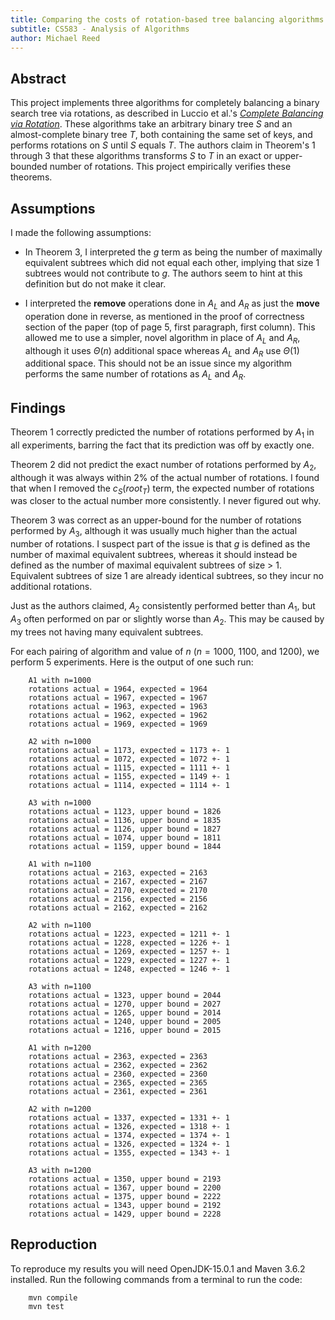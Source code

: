 ```yaml
---
title: Comparing the costs of rotation-based tree balancing algorithms
subtitle: CS583 - Analysis of Algorithms
author: Michael Reed
---
```


## Abstract

This project implements three algorithms for completely balancing a binary search tree
via rotations, as described in Luccio et al.\'s
*[Complete Balancing via Rotation](http://web.science.mq.edu.au/~bmans/BMans/Papers/LMMP_CJ2016.pdf)*.
These algorithms take an arbitrary binary tree $S$ and an almost-complete binary tree $T$,
both containing the same set of keys,
and performs rotations on $S$ until $S$ equals $T$.
The authors claim in Theorem's 1 through 3 that these algorithms transforms $S$ to $T$ in an exact or upper-bounded number of rotations.
This project empirically verifies these theorems.

## Assumptions

I made the following assumptions:

- In Theorem 3, I interpreted the $g$ term as being the number of maximally equivalent subtrees which did
  not equal each other, implying that size 1 subtrees would not contribute to $g$. The authors seem to hint
  at this definition but do not make it clear.

- I interpreted the **remove** operations done in $A_L$ and $A_R$ as just the **move** operation done in reverse,
  as mentioned in the proof of correctness section of the paper (top of page 5, first paragraph, first column).
  This allowed me to use a simpler, novel algorithm in place of $A_L$ and $A_R$,
  although it uses $\Theta(n)$ additional space whereas $A_L$ and $A_R$ use $\Theta(1)$ additional space. This should not be
  an issue since my algorithm performs the same number of rotations as $A_L$ and $A_R$.

## Findings

Theorem 1 correctly predicted the number of rotations performed by $A_1$ in all experiments,
barring the fact that its prediction was off by exactly one.

Theorem 2 did not predict the exact number of rotations performed by $A_2$, although it was always within 2% of the
actual number of rotations. I found that when I removed the $c_S(root_T)$ term, the expected number of rotations was
closer to the actual number more consistently. I never figured out why.

Theorem 3 was correct as an upper-bound for the number of rotations performed by $A_3$,
although it was usually much higher than the actual number of rotations.
I suspect part of the issue is that $g$ is defined as the number of maximal equivalent subtrees,
whereas it should instead be defined as the number of maximal equivalent subtrees of size > 1.
Equivalent subtrees of size 1 are already identical subtrees, so they incur no additional rotations.

Just as the authors claimed, $A_2$ consistently performed better than $A_1$, but $A_3$ often
performed on par or slightly worse than $A_2$. This may be caused by my trees not having many
equivalent subtrees.

For each pairing of algorithm and value of $n$ ($n=1000$, $1100$, and $1200$),
we perform 5 experiments. Here is the output of one such run:

```
    A1 with n=1000
    rotations actual = 1964, expected = 1964
    rotations actual = 1967, expected = 1967
    rotations actual = 1963, expected = 1963
    rotations actual = 1962, expected = 1962
    rotations actual = 1969, expected = 1969

    A2 with n=1000
    rotations actual = 1173, expected = 1173 +- 1
    rotations actual = 1072, expected = 1072 +- 1
    rotations actual = 1115, expected = 1111 +- 1
    rotations actual = 1155, expected = 1149 +- 1
    rotations actual = 1114, expected = 1114 +- 1

    A3 with n=1000
    rotations actual = 1123, upper bound = 1826
    rotations actual = 1136, upper bound = 1835
    rotations actual = 1126, upper bound = 1827
    rotations actual = 1074, upper bound = 1811
    rotations actual = 1159, upper bound = 1844

    A1 with n=1100
    rotations actual = 2163, expected = 2163
    rotations actual = 2167, expected = 2167
    rotations actual = 2170, expected = 2170
    rotations actual = 2156, expected = 2156
    rotations actual = 2162, expected = 2162

    A2 with n=1100
    rotations actual = 1223, expected = 1211 +- 1
    rotations actual = 1228, expected = 1226 +- 1
    rotations actual = 1269, expected = 1257 +- 1
    rotations actual = 1229, expected = 1227 +- 1
    rotations actual = 1248, expected = 1246 +- 1

    A3 with n=1100
    rotations actual = 1323, upper bound = 2044
    rotations actual = 1270, upper bound = 2027
    rotations actual = 1265, upper bound = 2014
    rotations actual = 1240, upper bound = 2005
    rotations actual = 1216, upper bound = 2015

    A1 with n=1200
    rotations actual = 2363, expected = 2363
    rotations actual = 2362, expected = 2362
    rotations actual = 2360, expected = 2360
    rotations actual = 2365, expected = 2365
    rotations actual = 2361, expected = 2361

    A2 with n=1200
    rotations actual = 1337, expected = 1331 +- 1
    rotations actual = 1326, expected = 1318 +- 1
    rotations actual = 1374, expected = 1374 +- 1
    rotations actual = 1326, expected = 1324 +- 1
    rotations actual = 1355, expected = 1343 +- 1

    A3 with n=1200
    rotations actual = 1350, upper bound = 2193
    rotations actual = 1367, upper bound = 2200
    rotations actual = 1375, upper bound = 2222
    rotations actual = 1343, upper bound = 2192
    rotations actual = 1429, upper bound = 2228
```

## Reproduction

To reproduce my results you will need OpenJDK-15.0.1 and Maven 3.6.2 installed.
Run the following commands from a terminal to run the code:

```
    mvn compile
    mvn test
```

